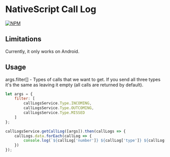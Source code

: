 # NativeScript Call Log

[![NPM](https://nodei.co/npm/nativescript-CallLog.png?compact=true)](https://nodei.co/npm/nativescript-CallLog/)

## Limitations
Currently, it only works on Android.

## Usage

args.filter[] - Types of calls that we want to get. If you send all three types it's the same as leaving it empty (all calls are returned by default).

```js
let args = {
    filter: [
        callLogsService.Type.INCOMING,
        callLogsService.Type.OUTCOMING,
        callLogsService.Type.MISSED
    ]
};

callLogsService.getCallLog([args]).then(callLogs => {
    callLogs.data.forEach(callLog => {
        console.log(`${callLog['number']} ${callLog['type']} ${callLog['date']} ${callLog['duration']}`);
    })
});
```